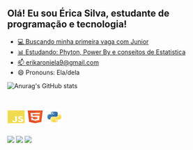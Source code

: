 ## Olá! Eu sou Érica Silva, estudante de programação e tecnologia!
<div align="180cm">
  <a href="https://github.com/EricaRSilva">
</div>

- 💻 Buscando minha primeira vaga com Junior
- 📊 Estudando: Phyton, Power By e conseitos de Estatistica
- 📫 erikaroniela9@gmail.com
- 😄 Pronouns: Ela/dela

![Anurag's GitHub stats](https://github-readme-stats.vercel.app/api?username=ericarsilva&show_icons=true&theme=dracula)
  
<div>
 <a href="https://www.instagram.com/erikinha._.silva/ " target="_blank"><img src-"https://img.shields.io/badge/Instagram-E4405F?style=for-the-badge&logo=instagram&logoColor=white" target="_blank"></a>
 <a href="https://www.linkedin.com/in/%C3%A9rica-silva-8a77a722a/" target="_blank"><img src-"https://img.shields.io/badge/LinkedIn-0077B5?style=for-the-badge&logo=linkedin&logoColor=white" target="_blank"></a>
</div>

  <div style="display: inline_block"><br>
  <img align="center" alt="Erica-Js" height="30" width="40" src="https://raw.githubusercontent.com/devicons/devicon/master/icons/javascript/javascript-plain.svg">
  <img align="center" alt="Erica-HTML" height="30" width="40" src="https://raw.githubusercontent.com/devicons/devicon/master/icons/html5/html5-original.svg">
  <img align="center" alt="Erica-Python" height="30" width="40" src="https://raw.githubusercontent.com/devicons/devicon/master/icons/python/python-original.svg">
  
</div>
  
  ##
 
<div> 
  <a href="https://www.instagram.com/erikinha._.silva/" target="_blank"><img src="https://img.shields.io/badge/-Instagram-%23E4405F?style=for-the-badge&logo=instagram&logoColor=white" target="_blank"></a>
 <a href="https://discord.com/channels/@me" target="_blank"><img src="https://img.shields.io/badge/Discord-7289DA?style=for-the-badge&logo=discord&logoColor=white" target="_blank"></a> 
  <a href="https://www.linkedin.com/in/%C3%A9rica-silva-8a77a722a/" target="_blank"><img src="https://img.shields.io/badge/-LinkedIn-%230077B5?style=for-the-badge&logo=linkedin&logoColor=white" target="_blank"></a> 
  
</div>
